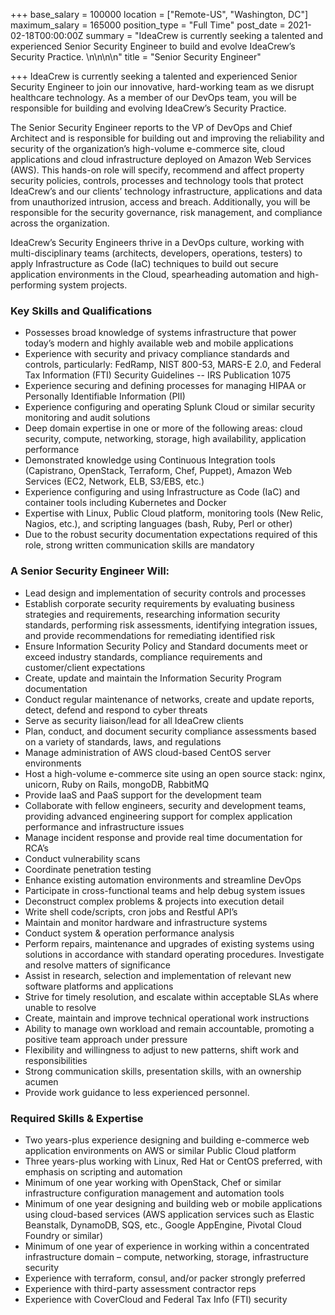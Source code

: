 +++
base_salary = 100000
location = ["Remote-US", "Washington, DC"]
maximum_salary = 165000
position_type = "Full Time"
post_date = 2021-02-18T00:00:00Z
summary = "IdeaCrew is currently seeking a talented and experienced Senior Security Engineer to build and evolve IdeaCrew’s Security Practice.  \n\n\n\n"
title = "Senior Security Engineer"

+++
IdeaCrew is currently seeking a talented and experienced Senior Security Engineer to join our innovative, hard-working team as we disrupt healthcare technology. As a member of our DevOps team, you will be responsible for building and evolving IdeaCrew’s Security Practice.  

The Senior Security Engineer reports to the VP of DevOps and Chief Architect and is responsible for building out and improving the reliability and security of the organization’s high-volume e-commerce site, cloud applications and cloud infrastructure deployed on Amazon Web Services (AWS).  This hands-on role will specify, recommend and affect property security policies, controls, processes and technology tools that protect IdeaCrew’s and our clients’ technology infrastructure, applications and data from unauthorized intrusion, access and breach. Additionally, you will be responsible for the security governance, risk management, and compliance across the organization.

IdeaCrew’s Security Engineers thrive in a DevOps culture, working with multi-disciplinary teams (architects, developers, operations, testers) to apply Infrastructure as Code (IaC) techniques to build out secure application environments in the Cloud, spearheading automation and high-performing system projects.

### Key Skills and Qualifications

-	Possesses broad knowledge of systems infrastructure that power today’s modern and highly available web and mobile applications
-	Experience with security and privacy compliance standards and controls, particularly: FedRamp, NIST 800-53, MARS-E 2.0, and Federal Tax Information (FTI) Security Guidelines -- IRS Publication 1075
-	Experience securing and defining processes for managing HIPAA or Personally Identifiable Information (PII)
-	Experience configuring and operating Splunk Cloud or similar security monitoring and audit solutions
-	Deep domain expertise in one or more of the following areas: cloud security, compute, networking, storage, high availability, application performance
-	Demonstrated knowledge using Continuous Integration tools (Capistrano, OpenStack, Terraform, Chef, Puppet), Amazon Web Services (EC2, Network, ELB, S3/EBS, etc.)
-	Experience configuring and using Infrastructure as Code (IaC) and container tools including Kubernetes and Docker
-	Expertise with Linux, Public Cloud platform, monitoring tools (New Relic, Nagios, etc.), and scripting languages (bash, Ruby, Perl or other)
-	Due to the robust security documentation expectations required of this role, strong written communication skills are mandatory

### A Senior Security Engineer Will:

-	Lead design and implementation of security controls and processes
-	Establish corporate security requirements by evaluating business strategies and requirements, researching information security standards, performing risk assessments, identifying integration issues, and provide recommendations for remediating identified risk
-	Ensure Information Security Policy and Standard documents meet or exceed industry standards, compliance requirements and customer/client expectations
-	Create, update and maintain the Information Security Program documentation
-	Conduct regular maintenance of networks, create and update reports, detect, defend and respond to cyber threats
-	Serve as security liaison/lead for all IdeaCrew clients
-	Plan, conduct, and document security compliance assessments based on a variety of standards, laws, and regulations
-	Manage administration of AWS cloud-based CentOS server environments
-	Host a high-volume e-commerce site using an open source stack: nginx, unicorn, Ruby on Rails, mongoDB, RabbitMQ
-	Provide IaaS and PaaS support for the development team
-	Collaborate with fellow engineers, security and development teams, providing advanced engineering support for complex application performance and infrastructure issues
-	Manage incident response and provide real time documentation for RCA’s
-	Conduct vulnerability scans
-	Coordinate penetration testing
-	Enhance existing automation environments and streamline DevOps
-	Participate in cross-functional teams and help debug system issues
-	Deconstruct complex problems & projects into execution detail
-	Write shell code/scripts, cron jobs and Restful API’s
-	Maintain and monitor hardware and infrastructure systems
-	Conduct system & operation performance analysis
-	Perform repairs, maintenance and upgrades of existing systems using solutions in accordance with standard operating procedures. Investigate and resolve matters of significance
-	Assist in research, selection and implementation of relevant new software platforms and applications
-	Strive for timely resolution, and escalate within acceptable SLAs where unable to resolve
-	Create, maintain and improve technical operational work instructions
-	Ability to manage own workload and remain accountable, promoting a positive team approach under pressure
-	Flexibility and willingness to adjust to new patterns, shift work and responsibilities
-	Strong communication skills, presentation skills, with an ownership acumen
-	Provide work guidance to less experienced personnel.

### Required Skills & Expertise

-	Two years-plus experience designing and building e-commerce web application environments on AWS or similar Public Cloud platform
-	Three years-plus working with Linux, Red Hat or CentOS preferred, with emphasis on scripting and automation
-	Minimum of one year working with OpenStack, Chef or similar infrastructure configuration management and automation tools
-	Minimum of one year designing and building web or mobile applications using cloud-based services (AWS application services such as Elastic Beanstalk, DynamoDB, SQS, etc., Google AppEngine, Pivotal Cloud Foundry or similar)
-	Minimum of one year of experience in working within a concentrated infrastructure domain – compute, networking, storage, infrastructure security
-	Experience with terraform, consul, and/or packer strongly preferred
-	Experience with third-party assessment contractor reps
-	Experience with CoverCloud and Federal Tax Info (FTI) security
